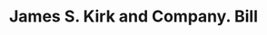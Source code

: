 ---
doi: 10.7916/D8J11F77
date_other: '1890'
date_other_textual: 1890-1899
form: printed ephemera
genre:
- Invoices
name:
- James S. Kirk and Company
object_in_context_url: https://biggert.cul.columbia.edu/items/view/ave_biggert_00209
subject_hierarchical_geographic:
- Chicago, Illinois, United States
subject_name:
- James S. Kirk and Company
title: James S. Kirk and Company. Bill
sort_title: James S. Kirk and Company. Bill
call_number: ave_biggert_00209
coordinates:
- 41.83694444444445,-87.68472222222222
pid: ave_biggert_00209
identifiers: ave_biggert_00209
thumbnail: https://derivativo-2.library.columbia.edu/iiif/2/ldpd:345051/full/!256,256/0/native.jpg
permalink: /biggert/ave_biggert_00209/
layout: iiif-image-page
---
